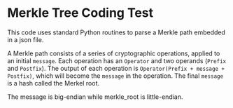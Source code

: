 # Merkle Tree Coding Test

This code uses standard Python routines to parse a Merkle path embedded in a json file.

A Merkle path consists of a series of cryptographic operations, applied to an initial `message`. Each operation has an `Operator` and two operands (`Prefix` and `Postfix`). The output of each operation is `Operator(Prefix + message + Postfix)`, which will become the `message` in the operation. The final `message` is a hash called the Merkel root.

The message is big-endian while merkle_root is little-endian.
